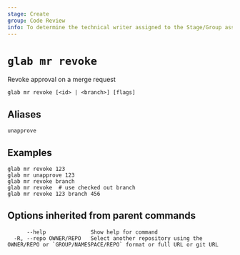 ```yaml
---
stage: Create
group: Code Review
info: To determine the technical writer assigned to the Stage/Group associated with this page, see https://about.gitlab.com/handbook/product/ux/technical-writing/#assignments
---
```


<!--
This documentation is auto generated by a script.
Please do not edit this file directly. Run `make gen-docs` instead.
-->

# `glab mr revoke`

Revoke approval on a merge request

```plaintext
glab mr revoke [<id> | <branch>] [flags]
```

## Aliases

```plaintext
unapprove
```

## Examples

```plaintext
glab mr revoke 123
glab mr unapprove 123
glab mr revoke branch
glab mr revoke  # use checked out branch
glab mr revoke 123 branch 456

```

## Options inherited from parent commands

```plaintext
      --help              Show help for command
  -R, --repo OWNER/REPO   Select another repository using the OWNER/REPO or `GROUP/NAMESPACE/REPO` format or full URL or git URL
```
